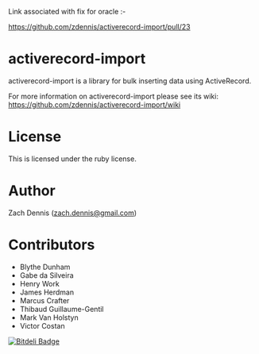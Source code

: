 Link associated with fix for oracle :-

https://github.com/zdennis/activerecord-import/pull/23


# activerecord-import

activerecord-import is a library for bulk inserting data using ActiveRecord. 

For more information on activerecord-import please see its wiki: https://github.com/zdennis/activerecord-import/wiki

# License

This is licensed under the ruby license. 

# Author

Zach Dennis (zach.dennis@gmail.com)

# Contributors

* Blythe Dunham
* Gabe da Silveira
* Henry Work
* James Herdman
* Marcus Crafter
* Thibaud Guillaume-Gentil
* Mark Van Holstyn 
* Victor Costan


[![Bitdeli Badge](https://d2weczhvl823v0.cloudfront.net/Amit-Thawait/activerecord-import/trend.png)](https://bitdeli.com/free "Bitdeli Badge")

